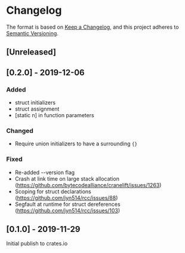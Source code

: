 # Changelog

The format is based on [Keep a Changelog](https://keepachangelog.com/en/1.0.0/),
and this project adheres to [Semantic Versioning](https://semver.org/spec/v2.0.0.html).

## [Unreleased]

## [0.2.0] - 2019-12-06

### Added

- struct initializers
- struct assignment
- [static n] in function parameters

### Changed

- Require union initializers to have a surrounding `{}`

### Fixed

- Re-added --version flag
- Crash at link time on large stack allocation (https://github.com/bytecodealliance/cranelift/issues/1263)
- Scoping for struct declarations (https://github.com/jyn514/rcc/issues/88)
- Segfault at runtime for struct dereferences (https://github.com/jyn514/rcc/issues/103)

## [0.1.0] - 2019-11-29

Initial publish to crates.io
